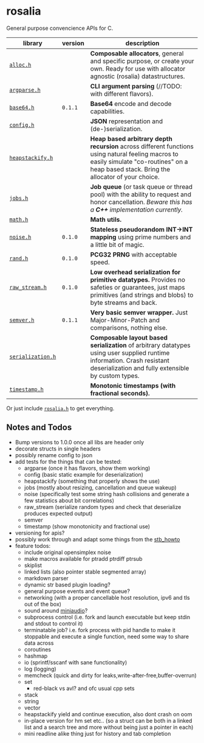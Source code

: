 # rosalia

General purpose convencience APIs for C.

|library|version|description|
|---|---|---|
|[`alloc.h`](./includes/rosalia/alloc.h)||**Composable allocators**, general and specific purpose, or create your own. Ready for use with allocator agnostic (rosalia) datastructures.|
|[`argparse.h`](./includes/rosalia/argparse.h)||**CLI argument parsing** (//TODO: with different flavors).|
|[`base64.h`](./includes/rosalia/base64.h)|`0.1.1`|**Base64** encode and decode capabilities.|
|[`config.h`](./includes/rosalia/config.h)||**JSON** representation and (de-)serialization.|
|[`heapstackify.h`](./includes/rosalia/heapstackify.h)||**Heap based arbitrary depth recursion** across different functions using natural feeling macros to easily simulate "co-routines" on a heap based stack. Bring the allocator of your choice.|
|[`jobs.h`](./includes/rosalia/jobs.h)||**Job queue** (or task queue or thread pool) with the ability to request and honor cancellation. *Beware this has a **C++** implementation currently.*|
|[`math.h`](./includes/rosalia/math.h)||**Math utils.**|
|[`noise.h`](./includes/rosalia/noise.h)|`0.1.0`|**Stateless pseudorandom INT->INT mapping** using prime numbers and a little bit of magic.|
|[`rand.h`](./includes/rosalia/rand.h)|`0.1.0`|**PCG32 PRNG** with acceptable speed.|
|[`raw_stream.h`](./includes/rosalia/raw_stream.h)|`0.1.0`|**Low overhead serialization for primitive datatypes.** Provides no safeties or guarantees, just maps primitives (and strings and blobs) to byte streams and back.|
|[`semver.h`](./includes/rosalia/semver.h)|`0.1.1`|**Very basic semver wrapper.** Just Major-Minor-Patch and comparisons, nothing else.|
|[`serialization.h`](./includes/rosalia/serialization.h)||**Composable layout based serialization** of arbitrary datatypes using user supplied runtime information. Crash resistant deserialization and fully extensible by custom types.|
|[`timestamp.h`](./includes/rosalia/timestamp.h)||**Monotonic timestamps (with fractional seconds).**|

Or just include [`rosalia.h`](./includes/rosalia/rosalia.h) to get everything.

## Notes and Todos
* Bump versions to 1.0.0 once all libs are header only
* decorate structs in single headers
* possibly rename config to json
* add tests for the things that can be tested:
  * argparse (once it has flavors, show them working)
  * config (basic static example for deserialization)
  * heapstackify (something that properly shows the use)
  * jobs (mostly about resizing, cancellation and queue wakeup)
  * noise (specifically test some string hash collisions and generate a few statistics about bit correlations)
  * raw_stream (serialize random types and check that deserialize produces expected output)
  * semver
  * timestamp (show monotonicity and fractional use)
* versioning for apis?
* possibly work through and adapt some things from the [stb_howto](https://github.com/nothings/stb/blob/master/docs/stb_howto.txt)
* feature todos:
  * include original opensimplex noise
  * make macros available for ptradd ptrdiff ptrsub
  * skiplist
  * linked lists (also pointer stable segmented array)
  * markdown parser
  * dynamic str based plugin loading?
  * general purpose events and event queue?
  * networking (with a proper cancellable host resolution, ipv6 and tls out of the box)
  * sound around [miniaudio](https://miniaud.io/)?
  * subprocess control (i.e. fork and launch executable but keep stdin and stdout to control it)
  * terminatable job? i.e. fork process with pid handle to make it stoppable and execute a single function, need some way to share data across
  * coroutines
  * hashmap
  * io (sprintf/sscanf with sane functionality)
  * log (logging)
  * memcheck (quick and dirty for leaks,write-after-free,buffer-overrun)
  * set
    * red-black vs avl? and ofc usual cpp sets
  * stack
  * string
  * vector
  * heapstackify yield and continue execution, also dont crash on oom
  * in-place version for hm set etc.. (so a struct can be both in a linked list and a search tree and more without being just a pointer in each)
  * mini readline alike thing just for history and tab completion
